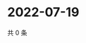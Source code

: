 # 2022-07-19

共 0 条

<!-- BEGIN WEIBO -->
<!-- 最后更新时间 Tue Jul 19 2022 05:00:50 GMT+0800 (China Standard Time) -->

<!-- END WEIBO -->
